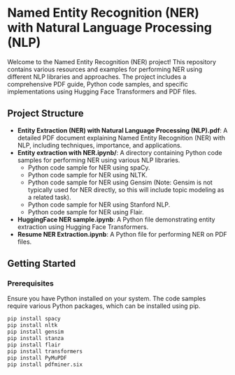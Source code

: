 # Named Entity Recognition (NER) with Natural Language Processing (NLP)

Welcome to the Named Entity Recognition (NER) project! This repository contains various resources and examples for performing NER using different NLP libraries and approaches. The project includes a comprehensive PDF guide, Python code samples, and specific implementations using Hugging Face Transformers and PDF files.

## Project Structure

- **Entity Extraction (NER) with Natural Language Processing (NLP).pdf**: A detailed PDF document explaining Named Entity Recognition (NER) with NLP, including techniques, importance, and applications.
- **Entity extraction with NER.ipynb/**: A directory containing Python code samples for performing NER using various NLP libraries.
  - Python code sample for NER using spaCy.
  - Python code sample for NER using NLTK.
  - Python code sample for NER using Gensim (Note: Gensim is not typically used for NER directly, so this will include topic modeling as a related task).
  - Python code sample for NER using Stanford NLP.
  - Python code sample for NER using Flair.
- **HuggingFace NER sample.ipynb**: A Python file demonstrating entity extraction using Hugging Face Transformers.
- **Resume NER Extraction.ipynb**: A Python file for performing NER on PDF files.

## Getting Started

### Prerequisites

Ensure you have Python installed on your system. The code samples require various Python packages, which can be installed using pip.

```bash
pip install spacy
pip install nltk
pip install gensim
pip install stanza
pip install flair
pip install transformers
pip install PyMuPDF
pip install pdfminer.six


